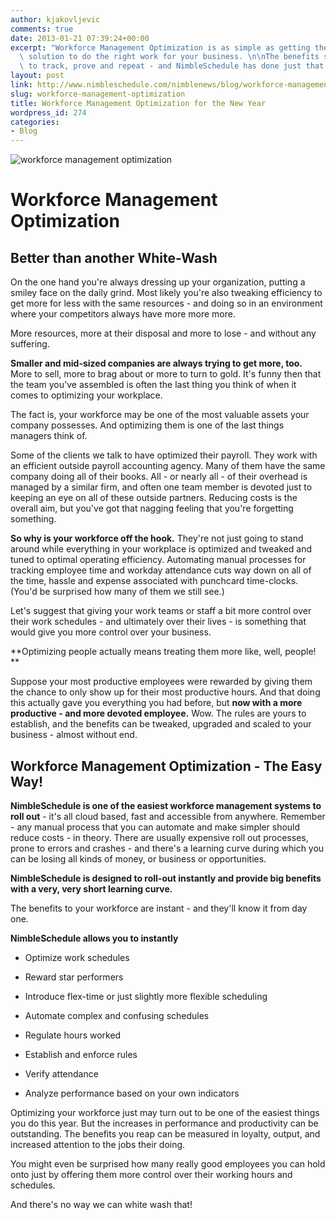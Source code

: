 ```yaml
---
author: kjakovljevic
comments: true
date: 2013-01-21 07:39:24+00:00
excerpt: "Workforce Management Optimization is as simple as getting the right enterprise\
  \ solution to do the right work for your business. \n\nThe benefits should be easy\
  \ to track, prove and repeat - and NimbleSchedule has done just that! "
layout: post
link: http://www.nimbleschedule.com/nimblenews/blog/workforce-management-optimization/
slug: workforce-management-optimization
title: Workforce Management Optimization for the New Year
wordpress_id: 274
categories:
- Blog
---
```


![workforce management optimization](http://www.nimbleschedule.com/wp-content/uploads/2013/01/workforce-management.jpg)


# Workforce Management Optimization




## Better than another White-Wash


On the one hand you're always dressing up your organization, putting a smiley face on the daily grind. Most likely you're also tweaking efficiency to get more for less with the same resources - and doing so in an environment where your competitors always have more more more.

More resources, more at their disposal and more to lose - and without any suffering.

**Smaller and mid-sized companies are always trying to get more, too.** More to sell, more to brag about or more to turn to gold. It's funny then that the team you've assembled is often the last thing you think of when it comes to optimizing your workplace.

The fact is, your workforce may be one of the most valuable assets your company possesses. And optimizing them is one of the last things managers think of.

Some of the clients we talk to have optimized their payroll. They work with an efficient outside payroll accounting agency. Many of them have the same company doing all of their books. All - or nearly all - of their overhead is managed by a similar firm, and often one team member is devoted just to keeping an eye on all of these outside partners. Reducing costs is the overall aim, but you've got that nagging feeling that you're forgetting something.

**So why is your workforce off the hook.** They're not just going to stand around while everything in your workplace is optimized and tweaked and tuned to optimal operating efficiency. Automating manual processes for tracking employee time and workday attendance cuts way down on all of the time, hassle and expense associated with punchcard time-clocks. (You'd be surprised how many of them we still see.)

Let's suggest that giving your work teams or staff a bit more control over their work schedules - and ultimately over their lives - is something that would give you more control over your business.

**Optimizing people actually means treating them more like, well, people! **

Suppose your most productive employees were rewarded by giving them the chance to only show up for their most productive hours. And that doing this actually gave you everything you had before, but **now with a more productive - and more devoted employee.** Wow. The rules are yours to establish, and the benefits can be tweaked, upgraded and scaled to your business - almost without end.


## Workforce Management Optimization - The Easy Way!


**NimbleSchedule is one of the easiest workforce management systems to roll out** - it's all cloud based, fast and accessible from anywhere. Remember - any manual process that you can automate and make simpler should reduce costs - in theory. There are usually expensive roll out processes, prone to errors and crashes - and there's a learning curve during which you can be losing all kinds of money, or business or opportunities.

**NimbleSchedule is designed to roll-out instantly and provide big benefits with a very, very short learning curve.**

The benefits to your workforce are instant - and they'll know it from day one.

**NimbleSchedule allows you to instantly**



	
  * Optimize work schedules

	
  * Reward star performers

	
  * Introduce flex-time or just slightly more flexible scheduling

	
  * Automate complex and confusing schedules

	
  * Regulate hours worked

	
  * Establish and enforce rules

	
  * Verify attendance

	
  * Analyze performance based on your own indicators


Optimizing your workforce just may turn out to be one of the easiest things you do this year. But the increases in performance and productivity can be outstanding. The benefits you reap can be measured in loyalty, output, and increased attention to the jobs their doing.

You might even be surprised how many really good employees you can hold onto just by offering them more control over their working hours and schedules.

And there's no way we can white wash that!
